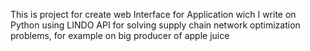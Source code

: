 This is project for create web Interface for Application wich I write on Python using LINDO API for solving supply chain network optimization problems, for example on big producer of apple juice
